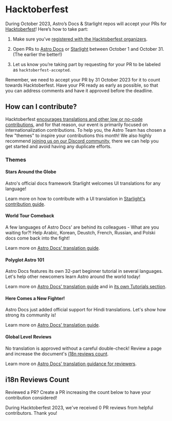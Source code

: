 # Hacktoberfest

During October 2023, Astro’s Docs & Starlight repos will accept your PRs for [Hacktoberfest](https://hacktoberfest.com/)! Here’s how to take part:

1. Make sure you’ve [registered with the Hacktoberfest organizers](https://hacktoberfest.com/).

2. Open PRs to [Astro Docs](https://github.com/withastro/docs/) or [Starlight](https://github.com/withastro/starlight/) between October 1 and October 31. (The earlier the better!)

3. Let us know you’re taking part by requesting for your PR to be labeled as `hacktoberfest-accepted`.

Remember, we need to accept your PR by 31 October 2023 for it to count towards Hacktoberfest. Have your PR ready as early as possible, so that you can address comments and have it approved before the deadline.

## How can I contribute?

Hacktoberfest [encourages translations and other low or no-code contributions](https://hacktoberfest.com/participation/#low-or-non-code), and for that reason, our event is primarily focused on internationalization contributions. To help you, the Astro Team has chosen a few "themes" to inspire your contributions this month! We also highly recommend [joining us on our Discord community](https://astro.build/chat/), there we can help you get started and avoid having any duplicate efforts. 

### Themes

#### Stars Around the Globe

Astro's official docs framework Starlight welcomes UI translations for any language! 

Learn more on how to contribute with a UI translation in [Starlight's contribution guide](https://github.com/withastro/starlight/blob/main/CONTRIBUTING.md#translating-starlights-ui).

#### World Tour Comeback 

A few languages of Astro Docs' are behind its colleagues - What are you waiting for?! Help Arabic, Korean, Deustch, French, Russian, and Polski docs come back into the fight!

Learn more on [Astro Docs' translation guide](https://github.com/withastro/docs/blob/main/contributor-guides/translating-astro-docs.md).

#### Polyglot Astro 101 

Astro Docs features its own 32-part beginner tutorial in several languages. Let's help other newcomers learn Astro around the world today! 

Learn more on [Astro Docs' translation guide](https://github.com/withastro/docs/blob/main/contributor-guides/translating-astro-docs.md) and in [its own Tutorials section](https://github.com/withastro/docs/blob/main/contributor-guides/translating-astro-docs.md#tutorials).

#### Here Comes a New Fighter!

Astro Docs just added official support for Hindi translations. Let's show how strong its community is!

Learn more on [Astro Docs' translation guide](https://github.com/withastro/docs/blob/main/contributor-guides/translating-astro-docs.md).

#### Global Level Reviews 

No translation is approved without a careful double-check! Review a page and increase the document's [i18n reviews count](#i18n-reviews-count).

Learn more on [Astro Docs' translation guidance for reviewers](https://github.com/withastro/docs/blob/main/contributor-guides/translating-astro-docs.md#reviewing-someone-elses-pr).

## i18n Reviews Count

Reviewed a PR? Create a PR increasing the count below to have your contribution considered!

During Hacktoberfest 2023, we've received 0 PR reviews from helpful contributors. Thank you!
